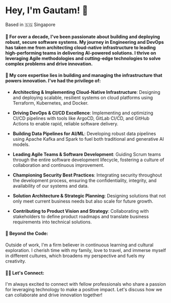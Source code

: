 
# Hey, I'm Gautam! 👋

Based in  🇸🇬 Singapore

#### 🚀 For over a decade, I've been passionate about building and deploying robust, secure software systems. My journey in Engineering and DevOps has taken me from architecting cloud-native infrastructure to leading high-performing teams in delivering AI-powered solutions. I thrive on leveraging Agile methodologies and cutting-edge technologies to solve complex problems and drive innovation.

#### 🚀 My core expertise lies in building and managing the infrastructure that powers innovation. I've had the privilege of:

* **Architecting & Implementing Cloud-Native Infrastructure**: Designing and deploying scalable, resilient systems on cloud platforms using Terraform, Kubernetes, and Docker.

* **Driving DevOps & CI/CD Excellence**: Implementing and optimizing CI/CD pipelines with tools like ArgoCD, GitLab CI/CD, and GitHub Actions to enable rapid, reliable software delivery.

* **Building Data Pipelines for AI/ML**: Developing robust data pipelines using Apache Kafka and Spark to fuel both traditional and generative AI models.

* **Leading Agile Teams & Software Development**: Guiding Scrum teams through the entire software development lifecycle, fostering a culture of collaboration and continuous improvement.

* **Championing Security Best Practices**: Integrating security throughout the development process, ensuring the confidentiality, integrity, and availability of our systems and data.

* **Solution Architecture & Strategic Planning**: Designing solutions that not only meet current business needs but also scale for future growth.

* **Contributing to Product Vision and Strategy**: Collaborating with stakeholders to define product roadmaps and translate business requirements into technical solutions.

#### 🔰 Beyond the Code:

Outside of work, I'm a firm believer in continuous learning and cultural exploration. I cherish time with my family, love to travel, and immerse myself in different cultures, which broadens my perspective and fuels my creativity.

#### 👨‍💻 Let's Connect:

I'm always excited to connect with fellow professionals who share a passion for leveraging technology to make a positive impact. Let's discuss how we can collaborate and drive innovation together!

<br/>
